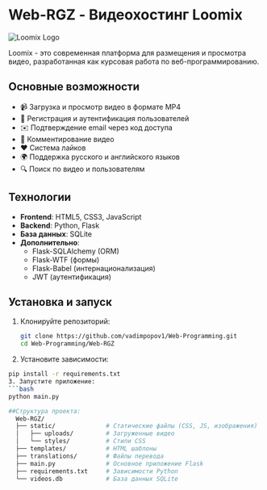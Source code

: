 # Web-RGZ - Видеохостинг Loomix

![Loomix Logo](https://via.placeholder.com/150x50?text=Loomix)

Loomix - это современная платформа для размещения и просмотра видео, разработанная как курсовая работа по веб-программированию.

## Основные возможности

- 📹 Загрузка и просмотр видео в формате MP4
- 🔐 Регистрация и аутентификация пользователей
- ✉️ Подтверждение email через код доступа
- 💬 Комментирование видео
- ❤️ Система лайков
- 🌍 Поддержка русского и английского языков
- 🔍 Поиск по видео и пользователям

## Технологии

- **Frontend**: HTML5, CSS3, JavaScript
- **Backend**: Python, Flask
- **База данных**: SQLite
- **Дополнительно**: 
  - Flask-SQLAlchemy (ORM)
  - Flask-WTF (формы)
  - Flask-Babel (интернационализация)
  - JWT (аутентификация)

## Установка и запуск

1. Клонируйте репозиторий:
   ```bash
   git clone https://github.com/vadimpopov1/Web-Programming.git
   cd Web-Programming/Web-RGZ
2. Установите зависимости:
  ```bash
  pip install -r requirements.txt
3. Запустите приложение:
  ```bash
  python main.py

##Структура проекта:
    Web-RGZ/
    ├── static/              # Статические файлы (CSS, JS, изображения)
    │   ├── uploads/         # Загруженные видео
    │   └── styles/          # Стили CSS
    ├── templates/           # HTML шаблоны
    ├── translations/        # Файлы перевода
    ├── main.py              # Основное приложение Flask
    ├── requirements.txt     # Зависимости Python
    └── videos.db            # База данных SQLite

